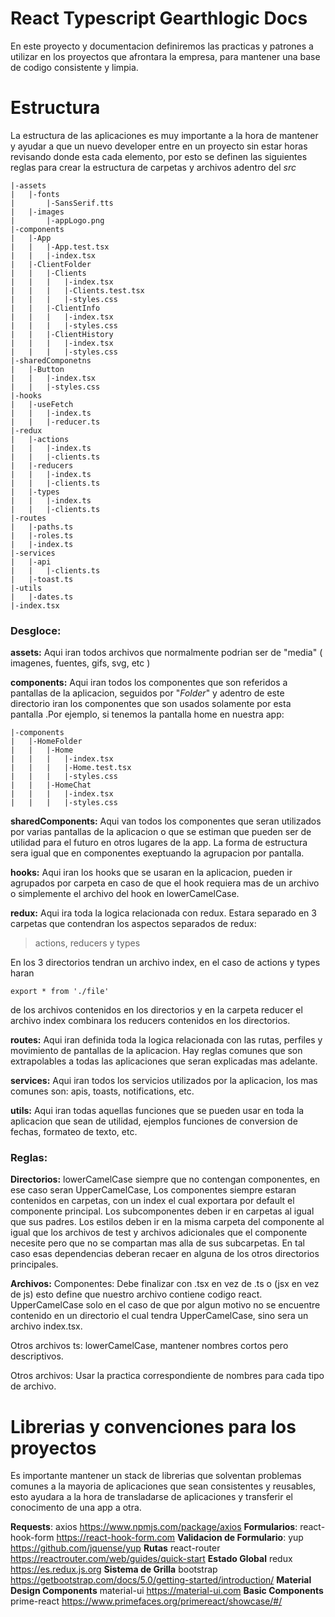 # React Typescript Gearthlogic Docs

En este proyecto y documentacion definiremos las  practicas y patrones a utilizar en los proyectos que afrontara la empresa, para mantener una base de codigo consistente y limpia.  


# Estructura

La estructura de las aplicaciones es muy importante a la hora de mantener y ayudar a que un nuevo developer entre en un proyecto sin estar horas revisando donde esta cada elemento, por esto se definen las siguientes reglas para crear la estructura de carpetas y archivos adentro del *src*

    |-assets
	|   |-fonts
	|       |-SansSerif.tts	
	|   |-images
	|   	|-appLogo.png
	|-components
	|	|-App
	|	|	|-App.test.tsx
	|	|	|-index.tsx
	|	|-ClientFolder
	|	|	|-Clients
	|	|	|	|-index.tsx
	|	|	|	|-Clients.test.tsx
	|	|	|	|-styles.css
	|	|	|-ClientInfo
	|	|	|	|-index.tsx
	|	|	|	|-styles.css
	|	|	|-ClientHistory
	|	|	|	|-index.tsx
	|	|	|	|-styles.css
	|-sharedComponetns
	|	|-Button
	|	|	|-index.tsx
	|	|	|-styles.css
	|-hooks
	|	|-useFetch
	|	|	|-index.ts   
	|	|	|-reducer.ts
	|-redux
	|	|-actions
	|	|	|-index.ts
	|	|	|-clients.ts
	|	|-reducers
	|	|	|-index.ts
	|	|	|-clients.ts
	|	|-types
	|	|	|-index.ts
	|	|	|-clients.ts
	|-routes
	|	|-paths.ts
	|	|-roles.ts
	|	|-index.ts
	|-services
	|	|-api
	|	|	|-clients.ts
	|	|-toast.ts
	|-utils
	|	|-dates.ts
	|-index.tsx
### **Desgloce:**
**assets:** 
Aqui iran todos archivos que normalmente podrian ser de "media" ( imagenes, fuentes, gifs, svg, etc )  

**components:** 
Aqui iran todos los componentes que son referidos a pantallas de la aplicacion, seguidos por "*Folder*"  y adentro de este directorio iran los componentes que son usados solamente por esta pantalla .Por ejemplo, si tenemos la pantalla home en nuestra app:

   	|-components
	|	|-HomeFolder
	|	|	|-Home
	|	|	|	|-index.tsx
	|	|	|	|-Home.test.tsx
	|	|	|	|-styles.css
	|	|	|-HomeChat
	|	|	|	|-index.tsx
	|	|	|	|-styles.css
	

**sharedComponents:** 
Aqui van todos los componentes que seran utilizados por varias pantallas de la aplicacion o que se estiman que pueden ser de utilidad para el futuro en otros lugares de la app.
La forma de estructura sera igual que en componentes exeptuando la agrupacion por pantalla.

**hooks:** 
Aqui iran los hooks que se usaran en la aplicacion, pueden ir agrupados por carpeta en caso de que el hook requiera mas de un archivo o simplemente el archivo del hook en lowerCamelCase.
 
**redux:** 
Aqui ira toda la logica relacionada con redux.
Estara separado en 3 carpetas que contendran los aspectos separados de redux:


> actions, reducers y types

En los 3 directorios tendran un archivo index, en el caso de actions y types haran 

    export * from './file'
de los archivos contenidos en los directorios
y en la carpeta reducer el archivo index combinara los reducers contenidos en los directorios.

**routes:** 
Aqui iran definida toda la logica relacionada con las rutas, perfiles y movimiento de pantallas de la aplicacion. Hay reglas comunes que son extrapolables a todas las aplicaciones que seran explicadas mas adelante.

**services:** 
Aqui iran todos los servicios utilizados por la aplicacion, los mas comunes son: apis, toasts, notifications, etc.

**utils:**
Aqui iran todas aquellas funciones que se pueden usar en toda la aplicacion que sean de utilidad, ejemplos funciones de conversion de fechas,  formateo de texto, etc.

### **Reglas:**
**Directorios:** 
lowerCamelCase siempre que no contengan componentes, en ese caso seran  UpperCamelCase,
Los componentes siempre estaran contenidos en carpetas, con un index el cual exportara por default el componente principal. Los subcomponentes deben ir en carpetas al igual que sus padres.
Los estilos deben ir en la misma carpeta del componente al igual que los archivos de test y archivos adicionales que el componente necesite pero que no se compartan mas alla de sus subcarpetas. En tal caso esas dependencias deberan recaer en alguna de los otros directorios principales.

**Archivos:**
Componentes: 
Debe finalizar con .tsx en vez de .ts o (jsx en vez de js) esto define que nuestro archivo contiene codigo react.
UpperCamelCase solo en el caso de que por algun motivo no se encuentre contenido en un directorio el cual tendra UpperCamelCase, sino sera un archivo index.tsx.

Otros archivos ts: 
lowerCamelCase, mantener nombres cortos pero descriptivos.

Otros archivos: 
Usar la practica correspondiente de nombres para cada tipo de archivo.





# Librerias y convenciones para los proyectos

Es importante mantener un stack de librerias que solventan problemas comunes a la mayoria de aplicaciones que sean consistentes y reusables, esto ayudara a la hora de transladarse de aplicaciones y transferir el conocimento de una app a otra.

**Requests**:
axios https://www.npmjs.com/package/axios
**Formularios**: 
react-hook-form https://react-hook-form.com
**Validacion de Formulario**: 
yup https://github.com/jquense/yup
**Rutas**
react-router https://reactrouter.com/web/guides/quick-start
**Estado Global**
redux
https://es.redux.js.org
**Sistema de Grilla**
bootstrap
https://getbootstrap.com/docs/5.0/getting-started/introduction/
**Material Design Components**
material-ui
https://material-ui.com
**Basic Components**
prime-react
https://www.primefaces.org/primereact/showcase/#/

